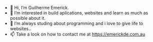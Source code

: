 - 👋 Hi, I’m Guilherme Emerick.
- 👀 I’m interested in build aplications, websites and learn as much as possible about it.
- 🌱 I’m always studing about programming and i love to give life to websites..
- 📫 Take a look on how to contact me at https://emerickde.com.au

<!---
EmerickDev/EmerickDev is a ✨ special ✨ repository because its `README.md` (this file) appears on your GitHub profile.
You can click the Preview link to take a look at your changes.
--->
